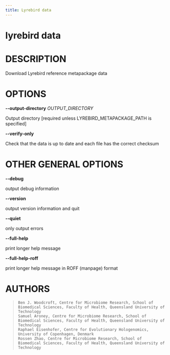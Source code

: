 ```yaml
---
title: Lyrebird data
---
```

# lyrebird data

# DESCRIPTION

Download Lyrebird reference metapackage data

# OPTIONS

**\--output-directory** *OUTPUT_DIRECTORY*

  Output directory [required unless LYREBIRD_METAPACKAGE_PATH is
    specified]

**\--verify-only**

  Check that the data is up to date and each file has the correct
    checksum

# OTHER GENERAL OPTIONS

**\--debug**

  output debug information

**\--version**

  output version information and quit

**\--quiet**

  only output errors

**\--full-help**

  print longer help message

**\--full-help-roff**

  print longer help message in ROFF (manpage) format

# AUTHORS

>     Ben J. Woodcroft, Centre for Microbiome Research, School of Biomedical Sciences, Faculty of Health, Queensland University of Technology
>     Samuel Aroney, Centre for Microbiome Research, School of Biomedical Sciences, Faculty of Health, Queensland University of Technology
>     Raphael Eisenhofer, Centre for Evolutionary Hologenomics, University of Copenhagen, Denmark
>     Rossen Zhao, Centre for Microbiome Research, School of Biomedical Sciences, Faculty of Health, Queensland University of Technology

